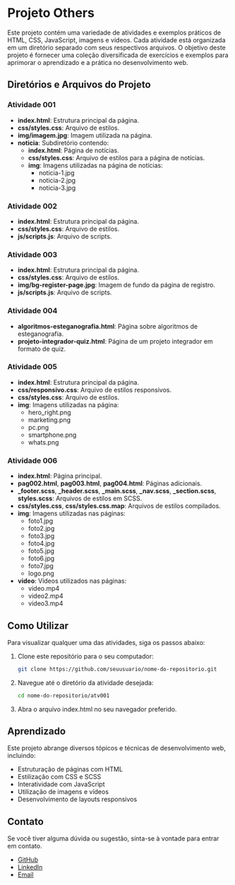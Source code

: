 # Projeto Others

Este projeto contém uma variedade de atividades e exemplos práticos de HTML, CSS, JavaScript, imagens e vídeos. Cada atividade está organizada em um diretório separado com seus respectivos arquivos. O objetivo deste projeto é fornecer uma coleção diversificada de exercícios e exemplos para aprimorar o aprendizado e a prática no desenvolvimento web.

## Diretórios e Arquivos do Projeto

### Atividade 001
- **index.html**: Estrutura principal da página.
- **css/styles.css**: Arquivo de estilos.
- **img/imagem.jpg**: Imagem utilizada na página.
- **noticia**: Subdiretório contendo:
  - **index.html**: Página de notícias.
  - **css/styles.css**: Arquivo de estilos para a página de notícias.
  - **img**: Imagens utilizadas na página de notícias:
    - noticia-1.jpg
    - noticia-2.jpg
    - noticia-3.jpg

### Atividade 002
- **index.html**: Estrutura principal da página.
- **css/styles.css**: Arquivo de estilos.
- **js/scripts.js**: Arquivo de scripts.

### Atividade 003
- **index.html**: Estrutura principal da página.
- **css/styles.css**: Arquivo de estilos.
- **img/bg-register-page.jpg**: Imagem de fundo da página de registro.
- **js/scripts.js**: Arquivo de scripts.

### Atividade 004
- **algoritmos-esteganografia.html**: Página sobre algoritmos de esteganografia.
- **projeto-integrador-quiz.html**: Página de um projeto integrador em formato de quiz.

### Atividade 005
- **index.html**: Estrutura principal da página.
- **css/responsivo.css**: Arquivo de estilos responsivos.
- **css/styles.css**: Arquivo de estilos.
- **img**: Imagens utilizadas na página:
  - hero_right.png
  - marketing.png
  - pc.png
  - smartphone.png
  - whats.png

### Atividade 006
- **index.html**: Página principal.
- **pag002.html**, **pag003.html**, **pag004.html**: Páginas adicionais.
- **_footer.scss**, **_header.scss**, **_main.scss**, **_nav.scss**, **_section.scss**, **styles.scss**: Arquivos de estilos em SCSS.
- **css/styles.css**, **css/styles.css.map**: Arquivos de estilos compilados.
- **img**: Imagens utilizadas nas páginas:
  - foto1.jpg
  - foto2.jpg
  - foto3.jpg
  - foto4.jpg
  - foto5.jpg
  - foto6.jpg
  - foto7.jpg
  - logo.png
- **video**: Vídeos utilizados nas páginas:
  - video.mp4
  - video2.mp4
  - video3.mp4

## Como Utilizar

Para visualizar qualquer uma das atividades, siga os passos abaixo:

1. Clone este repositório para o seu computador:
    ```bash
    git clone https://github.com/seuusuario/nome-do-repositorio.git

2. Navegue até o diretório da atividade desejada:
    ```bash
    cd nome-do-repositorio/atv001

3. Abra o arquivo index.html no seu navegador preferido.

## Aprendizado

Este projeto abrange diversos tópicos e técnicas de desenvolvimento web, incluindo:

- Estruturação de páginas com HTML
- Estilização com CSS e SCSS
- Interatividade com JavaScript
- Utilização de imagens e vídeos
- Desenvolvimento de layouts responsivos

## Contato

Se você tiver alguma dúvida ou sugestão, sinta-se à vontade para entrar em contato.

- [GitHub](https://github.com/rma98)
- [LinkedIn](https://linkedin.com/in/robson-monteiro-de-albuquerque-8b3853230)
- [Email](robalbuquerque98@gmail.com)